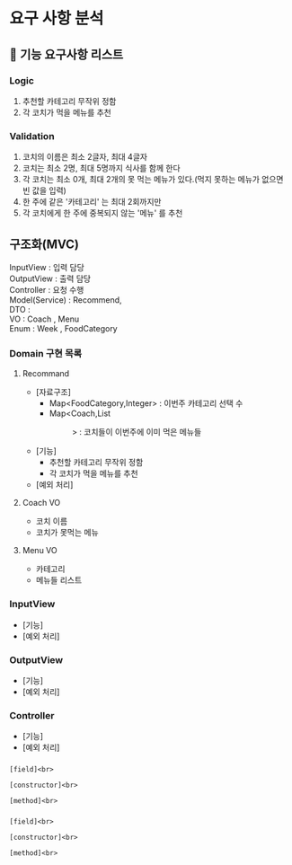 # 요구 사항 분석

## 🚀 기능 요구사항 리스트
### Logic
1. 추천할 카테고리 무작위 정함
2. 각 코치가 먹을 메뉴를 추천

### Validation
1. 코치의 이름은 최소 2글자, 최대 4글자
2. 코치는 최소 2명, 최대 5명까지 식사를 함께 한다
3. 각 코치는 최소 0개, 최대 2개의 못 먹는 메뉴가 있다.(먹지 못하는 메뉴가 없으면 빈 값을 입력)
4. 한 주에 같은 '카테고리' 는 최대 2회까지만
5. 각 코치에게 한 주에 중복되지 않는 '메뉴' 를 추천

## 구조화(MVC)
InputView : 입력 담당<br>
OutputView : 출력 담당<br>
Controller : 요청 수행<br>
Model(Service) : Recommend, <br>
DTO : <br>
VO : Coach , Menu<br>
Enum : Week , FoodCategory <br>


### Domain 구현 목록
1. Recommand
    - [자료구조] 
      - Map<FoodCategory,Integer> : 이번주 카테고리 선택 수 
      - Map<Coach,List<Menu>> : 코치들이 이번주에 이미 먹은 메뉴들
    - [기능]
      - 추천할 카테고리 무작위 정함
      - 각 코치가 먹을 메뉴를 추천
    - [예외 처리]

2. Coach VO
   - 코치 이름
   - 코치가 못먹는 메뉴
3. Menu VO
   - 카테고리
   - 메뉴들 리스트

### InputView
- [기능]
- [예외 처리]

### OutputView
- [기능]
- [예외 처리]

### Controller
- [기능]
- [예외 처리]



### 
```
[field]<br>

[constructor]<br>

[method]<br>

```

### 
```
[field]<br>

[constructor]<br>

[method]<br>

```